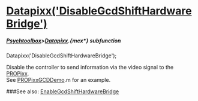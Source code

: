 # [Datapixx('DisableGcdShiftHardwareBridge')](Datapixx-DisableGcdShiftHardwareBridge) 
##### [Psychtoolbox](Psychtoolbox)>[Datapixx](Datapixx).{mex*} subfunction

Datapixx('DisableGcdShiftHardwareBridge');

Disable the controller to send information via the video signal to the [PROPixx](PROPixx).  
See [PROPixxGCDDemo](PROPixxGCDDemo).m for an example.  
  


###See also:
[EnableGcdShiftHardwareBridge](Datapixx-EnableGcdShiftHardwareBridge)
